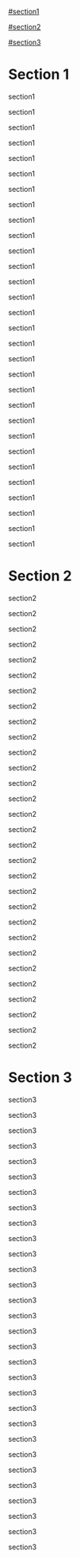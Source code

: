 

[#section1](#section1)

[#section2](#section2)

[#section3](#section3)



<div id="section1" />

# Section 1

section1

section1

section1

section1

section1

section1

section1

section1

section1

section1

section1

section1

section1

section1

section1

section1

section1

section1

section1

section1

section1

section1

section1

section1

section1

section1

section1

section1

section1

section1


<div id="section2" />

# Section 2

section2

section2

section2

section2

section2

section2

section2

section2

section2

section2

section2

section2

section2

section2

section2

section2

section2

section2

section2

section2

section2

section2

section2

section2

section2

section2

section2

section2

section2

section2

<div id="section3" />

# Section 3

section3

section3

section3

section3

section3

section3

section3

section3

section3

section3

section3

section3

section3

section3

section3

section3

section3

section3

section3

section3

section3

section3

section3

section3

section3

section3

section3

section3

section3

section3

